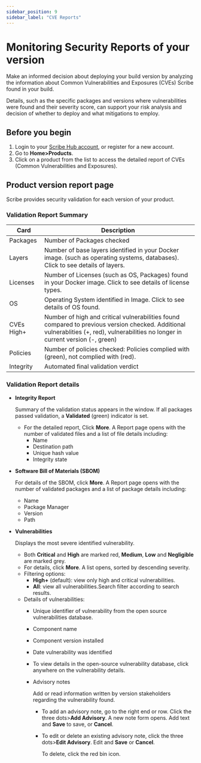 ```yaml
---
sidebar_position: 9
sidebar_label: "CVE Reports"
---
```


# Monitoring Security Reports of your version 
Make an informed decision about deploying your build version by analyzing the information about Common Vulnerabilities and Exposures (CVEs) Scribe found in your build. 

Details, such as the specific packages and versions where vulnerabilities were found and their severity score, can support your risk analysis and decision of whether to deploy and what mitigations to employ.

## Before you begin
1. Login to your [Scribe Hub account]("https://scribesecurity.com/" "Login or register to Scribe Hub"), or register for a new account. 
1. Go to **Home>Products**.
1. Click on a product from the list to access the detailed report of CVEs (Common Vulnerabilities and Exposures).
## Product version report page
Scribe provides security validation for each version of your product. 

### Validation Report Summary
| Card | Description |  
| --- | --- | 
| Packages | Number of Packages checked |
| Layers | Number of base layers identified in your Docker image. (such as operating systems, databases). Click to see details of layers. |  
| Licenses | Number of Licenses (such as OS, Packages) found in your Docker image. Click to see details of license types. |   
| OS | Operating System identified in Image. Click to see details of OS found. |  
| CVEs High+ | Number of high and critical vulnerabilities found compared to previous version checked. Additional vulnerablities (+, red), vulnerabilities no longer in current version (-, green)  |  
| Policies | Number of policies checked: Policies complied with (green), not complied with (red). | 
| Integrity | Automated final validation verdict | 


###  Validation Report details

* **Integrity Report**
    
    Summary of the validation status appears in the window. 
    If all packages passed validation, a **Validated** (green) indicator is set. 

   * For the detailed report, Click **More**. A Report page opens with the number of validated files and a list of file details including:
      * Name 
      * Destination path 
      * Unique hash value 
      * Integrity state 
  
 
 * **Software Bill of Materials (SBOM)**

    For details of the SBOM, click **More**. A Report page opens with the number of validated packages and a list of package details including:
    * Name 
    * Package Manager
    * Version
    * Path
 
* **Vulnerabilities** 

    Displays the most severe identified vulnerability. 
    * Both **Critical** and **High** are marked red, **Medium**, **Low** and **Negligible** are marked grey. 
    * For details, click **More**. A list opens, sorted by descending severity.
    * Filtering options: 
        * **High+** (default): view only high and critical vulnerabilities.
        * **All**: view all vulnerabilities.Search filter according to search results.
    * Details of vulnerabilities: 
        * Unique identifier of vulnerability from the open source vulnerabilities database. 
        * Component name
        * Component version installed
        * Date vulnerability was identified
        * To view details in the open-source vulnerability database, click anywhere on the vulnerability details.
        * Advisory notes
        
            Add or read information written by version stakeholders regarding the vulnerability found. 
            * To add an advisory note, go to the right end or row. Click the three dots>**Add Advisory**. A new note form opens. Add text and **Save** to save, or **Cancel**.
            * To edit or delete an existing advisory note, click the three dots>**Edit Advisory**. Edit and **Save** or **Cancel**. 
            
                To delete, click the red bin icon.
